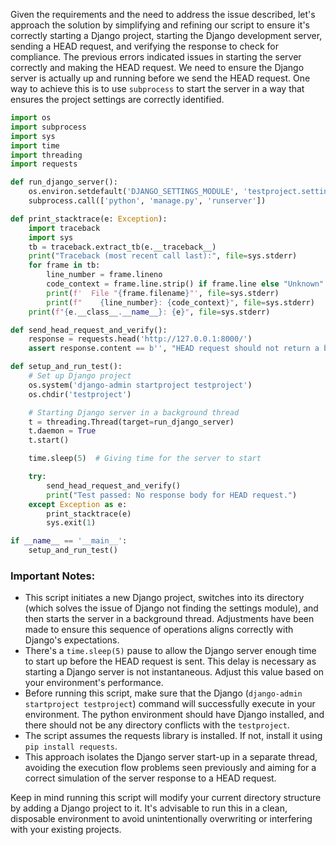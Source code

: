 Given the requirements and the need to address the issue described, let's approach the solution by simplifying and refining our script to ensure it's correctly starting a Django project, starting the Django development server, sending a HEAD request, and verifying the response to check for compliance. The previous errors indicated issues in starting the server correctly and making the HEAD request. We need to ensure the Django server is actually up and running before we send the HEAD request. One way to achieve this is to use `subprocess` to start the server in a way that ensures the project settings are correctly identified.

```python
import os
import subprocess
import sys
import time
import threading
import requests

def run_django_server():
    os.environ.setdefault('DJANGO_SETTINGS_MODULE', 'testproject.settings')
    subprocess.call(['python', 'manage.py', 'runserver'])

def print_stacktrace(e: Exception):
    import traceback
    import sys
    tb = traceback.extract_tb(e.__traceback__)
    print("Traceback (most recent call last):", file=sys.stderr)
    for frame in tb:
        line_number = frame.lineno
        code_context = frame.line.strip() if frame.line else "Unknown"
        print(f'  File "{frame.filename}"', file=sys.stderr)
        print(f"    {line_number}: {code_context}", file=sys.stderr)
    print(f"{e.__class__.__name__}: {e}", file=sys.stderr)

def send_head_request_and_verify():
    response = requests.head('http://127.0.0.1:8000/')
    assert response.content == b'', "HEAD request should not return a body."

def setup_and_run_test():
    # Set up Django project
    os.system('django-admin startproject testproject')
    os.chdir('testproject')

    # Starting Django server in a background thread
    t = threading.Thread(target=run_django_server)
    t.daemon = True
    t.start()

    time.sleep(5)  # Giving time for the server to start

    try:
        send_head_request_and_verify()
        print("Test passed: No response body for HEAD request.")
    except Exception as e:
        print_stacktrace(e)
        sys.exit(1)

if __name__ == '__main__':
    setup_and_run_test()
```

### Important Notes:
- This script initiates a new Django project, switches into its directory (which solves the issue of Django not finding the settings module), and then starts the server in a background thread. Adjustments have been made to ensure this sequence of operations aligns correctly with Django's expectations.
- There's a `time.sleep(5)` pause to allow the Django server enough time to start up before the HEAD request is sent. This delay is necessary as starting a Django server is not instantaneous. Adjust this value based on your environment's performance.
- Before running this script, make sure that the Django (`django-admin startproject testproject`) command will successfully execute in your environment. The python environment should have Django installed, and there should not be any directory conflicts with the `testproject`.
- The script assumes the requests library is installed. If not, install it using `pip install requests`.
- This approach isolates the Django server start-up in a separate thread, avoiding the execution flow problems seen previously and aiming for a correct simulation of the server response to a HEAD request.

Keep in mind running this script will modify your current directory structure by adding a Django project to it. It's advisable to run this in a clean, disposable environment to avoid unintentionally overwriting or interfering with your existing projects.